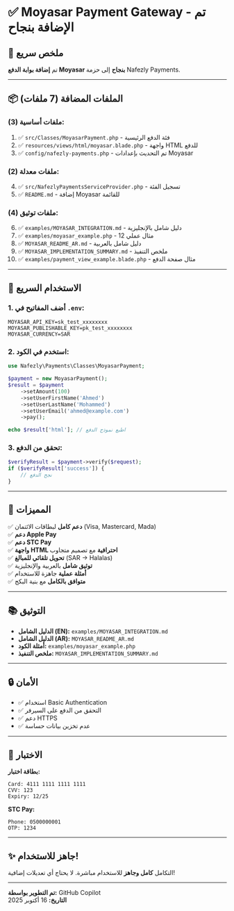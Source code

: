 # ✅ Moyasar Payment Gateway - تم الإضافة بنجاح

## 🎉 ملخص سريع

تم **إضافة بوابة الدفع Moyasar بنجاح** إلى حزمة Nafezly Payments.

---

## 📦 الملفات المضافة (7 ملفات)

### ملفات أساسية (3):
1. ✅ `src/Classes/MoyasarPayment.php` - فئة الدفع الرئيسية
2. ✅ `resources/views/html/moyasar.blade.php` - واجهة HTML للدفع
3. ✅ `config/nafezly-payments.php` - تم التحديث بإعدادات Moyasar

### ملفات معدلة (2):
4. ✅ `src/NafezlyPaymentsServiceProvider.php` - تسجيل الفئة
5. ✅ `README.md` - إضافة Moyasar للقائمة

### ملفات توثيق (4):
6. ✅ `examples/MOYASAR_INTEGRATION.md` - دليل شامل بالإنجليزية
7. ✅ `examples/moyasar_example.php` - 12 مثال عملي
8. ✅ `MOYASAR_README_AR.md` - دليل شامل بالعربية
9. ✅ `MOYASAR_IMPLEMENTATION_SUMMARY.md` - ملخص التنفيذ
10. ✅ `examples/payment_view_example.blade.php` - مثال صفحة الدفع

---

## 🚀 الاستخدام السريع

### 1. أضف المفاتيح في `.env`:
```env
MOYASAR_API_KEY=sk_test_xxxxxxxx
MOYASAR_PUBLISHABLE_KEY=pk_test_xxxxxxxx
MOYASAR_CURRENCY=SAR
```

### 2. استخدم في الكود:
```php
use Nafezly\Payments\Classes\MoyasarPayment;

$payment = new MoyasarPayment();
$result = $payment
    ->setAmount(100)
    ->setUserFirstName('Ahmed')
    ->setUserLastName('Mohammed')
    ->setUserEmail('ahmed@example.com')
    ->pay();

echo $result['html']; // اطبع نموذج الدفع
```

### 3. تحقق من الدفع:
```php
$verifyResult = $payment->verify($request);
if ($verifyResult['success']) {
    // نجح الدفع
}
```

---

## 🎯 المميزات

✅ **دعم كامل** لبطاقات الائتمان (Visa, Mastercard, Mada)  
✅ **دعم Apple Pay**  
✅ **دعم STC Pay**  
✅ **واجهة HTML احترافية** مع تصميم متجاوب  
✅ **تحويل تلقائي للمبالغ** (SAR → Halalas)  
✅ **توثيق شامل** بالعربية والإنجليزية  
✅ **أمثلة عملية** جاهزة للاستخدام  
✅ **متوافق بالكامل** مع بنية البكج  

---

## 📚 التوثيق

- **الدليل الشامل (EN):** `examples/MOYASAR_INTEGRATION.md`
- **الدليل الشامل (AR):** `MOYASAR_README_AR.md`
- **أمثلة الكود:** `examples/moyasar_example.php`
- **ملخص التنفيذ:** `MOYASAR_IMPLEMENTATION_SUMMARY.md`

---

## 🔒 الأمان

- ✅ استخدام Basic Authentication
- ✅ التحقق من الدفع على السيرفر
- ✅ دعم HTTPS
- ✅ عدم تخزين بيانات حساسة

---

## 🧪 الاختبار

**بطاقة اختبار:**
```
Card: 4111 1111 1111 1111
CVV: 123
Expiry: 12/25
```

**STC Pay:**
```
Phone: 0500000001
OTP: 1234
```

---

## ✨ جاهز للاستخدام!

التكامل **كامل وجاهز** للاستخدام مباشرة. لا يحتاج أي تعديلات إضافية!

---

**تم التطوير بواسطة:** GitHub Copilot  
**التاريخ:** 16 أكتوبر 2025
